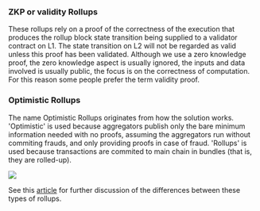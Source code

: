 ### ZKP or validity Rollups

These rollups rely on a proof of the correctness of the execution that produces the rollup block state transition being supplied to a validator contract on L1. The state transition on L2 will not be regarded as valid unless this proof has been validated. Although we use a zero knowledge proof, the zero knowledge aspect is usually ignored, the inputs and data involved is usually public, the focus is on the correctness of computation. For this reason some people prefer the term validity proof.

### Optimistic Rollups

The name Optimistic Rollups originates from how the solution works. 'Optimistic' is used because aggregators publish only the bare minimum information needed with no proofs, assuming the aggregators run without commiting frauds, and only providing proofs in case of fraud. 'Rollups' is used because transactions are commited to main chain in bundles (that is, they are rolled-up).

![](https://i.imgur.com/VnpCTDD.png)

See this [article](https://www.alchemy.com/overviews/validity-proof-vs-fraud-proof#:~:text=What%20is%20a%20validity%20proof,information%20shared%20between%20the%20two.) for further discussion of the differences between these types of rollups.